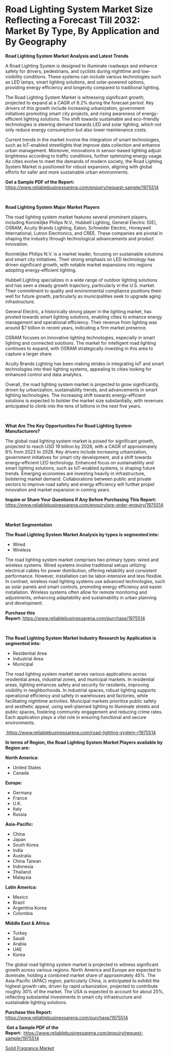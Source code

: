 <p><h1>Road Lighting System Market Size Reflecting a Forecast Till 2032: Market By Type, By Application and By Geography</h1></p><p><strong>Road Lighting System Market Analysis and Latest Trends</strong></p>
<p><p>A Road Lighting System is designed to illuminate roadways and enhance safety for drivers, pedestrians, and cyclists during nighttime and low-visibility conditions. These systems can include various technologies such as LED lamps, smart lighting solutions, and solar-powered options, providing energy efficiency and longevity compared to traditional lighting.</p><p>The Road Lighting System Market is witnessing significant growth, projected to expand at a CAGR of 8.2% during the forecast period. Key drivers of this growth include increasing urbanization, government initiatives promoting smart city projects, and rising awareness of energy-efficient lighting solutions. The shift towards sustainable and eco-friendly technologies is steering demand towards LED and solar lighting, which not only reduce energy consumption but also lower maintenance costs.</p><p>Current trends in the market involve the integration of smart technologies, such as IoT-enabled streetlights that improve data collection and enhance urban management. Moreover, innovations in sensor-based lighting adjust brightness according to traffic conditions, further optimizing energy usage. As cities evolve to meet the demands of modern society, the Road Lighting System Market is positioned for robust expansion, aligning with global efforts for safer and more sustainable urban environments.</p></p>
<p><strong>Get a Sample PDF of the Report:&nbsp;</strong> <a href="https://www.reliablebusinessarena.com/enquiry/request-sample/1975514?utm_campaign=2329&utm_medium=2&utm_source=Github&utm_content=ia&utm_term=08022025&utm_id=road-lighting-system">https://www.reliablebusinessarena.com/enquiry/request-sample/1975514</a></p>
<p>&nbsp;</p>
<p><strong>Road Lighting System Major Market Players</strong></p>
<p><p>The road lighting system market features several prominent players, including Koninklijke Philips N.V., Hubbell Lighting, General Electric (GE), OSRAM, Acuity Brands Lighting, Eaton, Schneider Electric, Honeywell International, Lutron Electronics, and CREE. These companies are pivotal in shaping the industry through technological advancements and product innovation.</p><p>Koninklijke Philips N.V. is a market leader, focusing on sustainable solutions and smart city initiatives. Their strong emphasis on LED technology has driven significant growth, with notable market expansions into regions adopting energy-efficient lighting.</p><p>Hubbell Lighting specializes in a wide range of outdoor lighting solutions and has seen a steady growth trajectory, particularly in the U.S. market. Their commitment to quality and environmental compliance positions them well for future growth, particularly as municipalities seek to upgrade aging infrastructure.</p><p>General Electric, a historically strong player in the lighting market, has pivoted towards smart lighting solutions, enabling cities to enhance energy management and operational efficiency. Their revenue from lighting was around $7 billion in recent years, indicating a firm market presence.</p><p>OSRAM focuses on innovative lighting technologies, especially in smart lighting and connected solutions. The market for intelligent road lighting continues to expand, with OSRAM strategically investing in this area to capture a larger share.</p><p>Acuity Brands Lighting has been making strides in integrating IoT and smart technologies into their lighting systems, appealing to cities looking for enhanced control and data analytics.</p><p>Overall, the road lighting system market is projected to grow significantly, driven by urbanization, sustainability trends, and advancements in smart lighting technologies. The increasing shift towards energy-efficient solutions is expected to bolster the market size substantially, with revenues anticipated to climb into the tens of billions in the next five years.</p></p>
<p>&nbsp;</p>
<p><strong>What Are The Key Opportunities For Road Lighting System Manufacturers?</strong></p>
<p><p>The global road lighting system market is poised for significant growth, projected to reach USD 19 billion by 2028, with a CAGR of approximately 6% from 2023 to 2028. Key drivers include increasing urbanization, government initiatives for smart city development, and a shift towards energy-efficient LED technology. Enhanced focus on sustainability and smart lighting solutions, such as IoT-enabled systems, is shaping future trends. Emerging economies are investing heavily in infrastructure, bolstering market demand. Collaborations between public and private sectors to improve road safety and energy efficiency will further propel innovation and market expansion in coming years.</p></p>
<p><strong>Inquire or Share Your Questions If Any Before Purchasing This Report:</strong> <a href="https://www.reliablebusinessarena.com/enquiry/pre-order-enquiry/1975514?utm_campaign=2329&utm_medium=2&utm_source=Github&utm_content=ia&utm_term=08022025&utm_id=road-lighting-system">https://www.reliablebusinessarena.com/enquiry/pre-order-enquiry/1975514</a></p>
<p>&nbsp;</p>
<p><strong>Market Segmentation</strong></p>
<p><strong>The Road Lighting System Market Analysis by types is segmented into:</strong></p>
<p><ul><li>Wired</li><li>Wireless</li></ul></p>
<p><p>The road lighting system market comprises two primary types: wired and wireless systems. Wired systems involve traditional setups utilizing electrical cables for power distribution, offering reliability and consistent performance. However, installation can be labor-intensive and less flexible. In contrast, wireless road lighting systems use advanced technologies, such as solar panels and smart controls, promoting energy efficiency and easier installation. Wireless systems often allow for remote monitoring and adjustments, enhancing adaptability and sustainability in urban planning and development.</p></p>
<p><strong>Purchase this Report:&nbsp;</strong><a href="https://www.reliablebusinessarena.com/purchase/1975514?utm_campaign=2329&utm_medium=2&utm_source=Github&utm_content=ia&utm_term=08022025&utm_id=road-lighting-system">https://www.reliablebusinessarena.com/purchase/1975514</a></p>
<p>&nbsp;</p>
<p><strong>The Road Lighting System Market Industry Research by Application is segmented into:</strong></p>
<p><ul><li>Residential Area</li><li>Industrial Area</li><li>Municipal</li></ul></p>
<p><p>The road lighting system market serves various applications across residential areas, industrial zones, and municipal markets. In residential areas, lighting enhances safety and security for residents, improving visibility in neighborhoods. In industrial spaces, robust lighting supports operational efficiency and safety in warehouses and factories, while facilitating nighttime activities. Municipal markets prioritize public safety and aesthetic appeal, using well-planned lighting to illuminate streets and public spaces, fostering community engagement and reducing crime rates. Each application plays a vital role in ensuring functional and secure environments.</p></p>
<p><a href="https://www.reliablebusinessarena.com/road-lighting-system-r1975514?utm_campaign=2329&utm_medium=2&utm_source=Github&utm_content=ia&utm_term=08022025&utm_id=road-lighting-system">&nbsp;https://www.reliablebusinessarena.com/road-lighting-system-r1975514</a></p>
<p><strong>In terms of Region, the Road Lighting System Market Players available by Region are:</strong></p>
<p>
    <p> <strong> North America: </strong>
        <ul>
            <li>United States</li>
            <li>Canada</li>
        </ul>
        </p> 
    <p> <strong> Europe: </strong>
        <ul>
            <li>Germany</li>
            <li>France</li>
            <li>U.K.</li>
            <li>Italy</li>
            <li>Russia</li>
        </ul>
        </p> 
    <p> <strong> Asia-Pacific: </strong>
        <ul>
            <li>China</li>
            <li>Japan</li>
            <li>South Korea</li>
            <li>India</li>
            <li>Australia</li>
            <li>China Taiwan</li>
            <li>Indonesia</li>
            <li>Thailand</li>
            <li>Malaysia</li>
        </ul>
        </p> 
    <p> <strong> Latin America: </strong>
        <ul>
            <li>Mexico</li>
            <li>Brazil</li>
            <li>Argentina Korea</li>
            <li>Colombia</li>
        </ul>
        </p> 
    <p> <strong> Middle East & Africa: </strong>
        <ul>
            <li>Turkey</li>
            <li>Saudi</li>
            <li>Arabia</li>
            <li>UAE</li>
            <li>Korea</li>
        </ul>
    </p>
    </p>
<p><p>The global road lighting system market is projected to witness significant growth across various regions. North America and Europe are expected to dominate, holding a combined market share of approximately 45%. The Asia-Pacific (APAC) region, particularly China, is anticipated to exhibit the highest growth rate, driven by rapid urbanization, projected to contribute roughly 30% of the market. The USA is expected to account for about 25%, reflecting substantial investments in smart city infrastructure and sustainable lighting solutions.</p></p>
<p><strong>Purchase this Report: </strong><a href="https://www.reliablebusinessarena.com/purchase/1975514?utm_campaign=2329&utm_medium=2&utm_source=Github&utm_content=ia&utm_term=08022025&utm_id=road-lighting-system">https://www.reliablebusinessarena.com/purchase/1975514</a></p>
<p>&nbsp;<strong>Get a Sample PDF of the Report:&nbsp;&nbsp;</strong><a href="https://www.reliablebusinessarena.com/enquiry/request-sample/1975514?utm_campaign=2329&utm_medium=2&utm_source=Github&utm_content=ia&utm_term=08022025&utm_id=road-lighting-system">https://www.reliablebusinessarena.com/enquiry/request-sample/1975514</a></p>
<p><strong></strong></p>
<p><p><a href="https://github.com/bornergabrielle89/Market-Research-Report-List-1/blob/main/solid-fragrance-market.md?utm_campaign=2329&utm_medium=2&utm_source=Github&utm_content=ia&utm_term=08022025&utm_id=road-lighting-system">Solid Fragrance Market</a></p></p>
